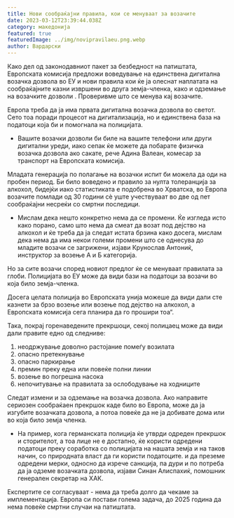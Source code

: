 ```yaml
---
title: Нови сообраќајни правила, кои се менуваат за возачите
date: 2023-03-12T23:39:44.038Z
category: македонија
featured: true
featuredImage: ../img/novipravilaeu.png.webp
author: Вардарски
---
```


Како дел од законодавниот пакет за безбедност на патиштата, Европската комисија предложи воведување на единствена дигитална возачка дозвола во ЕУ и нови правила кои ќе ја олеснат наплатата на сообраќајните казни извршени во друга земја-членка, како и одземање на возачките дозволи . Проверивме што се менува кај возачите.

Европа треба да ја има првата дигитална возачка дозвола во светот. Сето тоа поради процесот на дигитализација, но и единствена база на податоци која би и помогнала на полицијата.

- Вашите возачки дозволи би биле на вашите телефони или други дигитални уреди, иако сепак ќе можете да побарате физичка возачка дозвола ако сакате, рече Адина Валеан, комесар за транспорт на Европската комисија.

Младата генерација по полагање на возачки испит би можела да оди на пробен период. Би било воведено и правило за нулта толеранција за алкохол, бидејќи иако статистиката е подобрена во Хрватска, во Европа возачите помлади од 30 години сè уште учествуваат во две од пет сообраќајни несреќи со смртни последици.

- Мислам дека нешто конкретно нема да се промени. Ќе изгледа исто како порано, само што нема да смеат да возат под дејство на алкохол и ќе треба да ја следат истата брзина како досега, мислам дека нема да има некои големи промени што се однесува до младите возачи се загрижени, изјави Крунослав Антониќ, инструктор за возење А и Б категорија.

Но за сите возачи според новиот предлог ќе се менуваат правилата за глоби. Полицијата во ЕУ може да види бази на податоци за возачи во која било земја-членка.

Досега целата полиција во Европската унија можеше да види дали сте казнети за брзо возење или возење под дејство на алкохол, а Европската комисија сега планира да го прошири тоа“.

Така, покрај горенаведените прекршоци, секој полицаец може да види дали правите едно од следниве:

1. неодржување доволно растојание помеѓу возилата
2. опасно претекнување
3. опасно паркирање
4. премин преку една или повеќе полни линии
5. возење во погрешна насока
6. непочитување на правилата за ослободување на ходниците

Следат измени и за одземање на возачка дозвола. Ако направите сериозен сообраќаен прекршок каде било во Европа, може да ја изгубите возачката дозвола, а потоа повеќе да не ја добивате дома или во која било земја членка.

- На пример, кога германската полиција ќе утврди одреден прекршок и сторителот, а тоа лице не е достапно, ќе користи одредени податоци преку соработка со полицијата на нашата земја и на таков начин, со природната власт да ги користи податоците. и да преземе одредени мерки, односно да изрече санкција, па дури и по потреба да ја одземе возачката дозвола, изјави Синан Алиспахиќ, помошник генерален секретар на ХАК.

Експертите се согласуваат - нема да треба долго да чекаме за имплементација. Европа си постави голема задача, до 2025 година да нема повеќе смртни случаи на патиштата.
